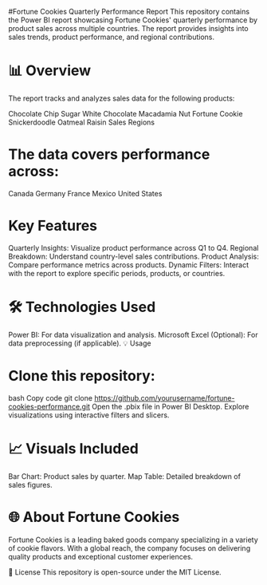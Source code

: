 #Fortune Cookies Quarterly Performance Report
This repository contains the Power BI report showcasing Fortune Cookies' quarterly performance by product sales across multiple countries. The report provides insights into sales trends, product performance, and regional contributions.

# 📊 Overview
The report tracks and analyzes sales data for the following products:

Chocolate Chip
Sugar
White Chocolate Macadamia Nut
Fortune Cookie
Snickerdoodle
Oatmeal Raisin
Sales Regions

# The data covers performance across:

Canada
Germany
France
Mexico
United States

# Key Features
Quarterly Insights: Visualize product performance across Q1 to Q4.
Regional Breakdown: Understand country-level sales contributions.
Product Analysis: Compare performance metrics across products.
Dynamic Filters: Interact with the report to explore specific periods, products, or countries.
# 🛠️ Technologies Used
Power BI: For data visualization and analysis.
Microsoft Excel (Optional): For data preprocessing (if applicable).
💡 Usage
# Clone this repository:
bash
Copy code
git clone https://github.com/yourusername/fortune-cookies-performance.git
Open the .pbix file in Power BI Desktop.
Explore visualizations using interactive filters and slicers.
# 📈 Visuals Included
Bar Chart: Product sales by quarter.
Map
Table: Detailed breakdown of sales figures.
# 🌐 About Fortune Cookies
Fortune Cookies is a leading baked goods company specializing in a variety of cookie flavors. With a global reach, the company focuses on delivering quality products and exceptional customer experiences.

🔗 License
This repository is open-source under the MIT License.
